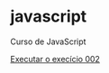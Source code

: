 # javascript

Curso de JavaScript

<a href="https://vagner-ediodato.github.io/javascript/aula01/ex002.html"> Executar o execício 002</a>
